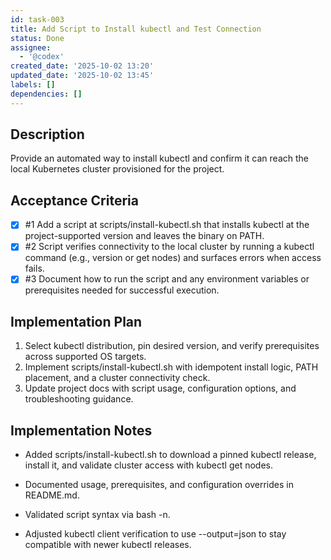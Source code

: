 ```yaml
---
id: task-003
title: Add Script to Install kubectl and Test Connection
status: Done
assignee:
  - '@codex'
created_date: '2025-10-02 13:20'
updated_date: '2025-10-02 13:45'
labels: []
dependencies: []
---
```


## Description

<!-- SECTION:DESCRIPTION:BEGIN -->
Provide an automated way to install kubectl and confirm it can reach the local Kubernetes cluster provisioned for the project.
<!-- SECTION:DESCRIPTION:END -->

## Acceptance Criteria
<!-- AC:BEGIN -->
- [x] #1 Add a script at scripts/install-kubectl.sh that installs kubectl at the project-supported version and leaves the binary on PATH.
- [x] #2 Script verifies connectivity to the local cluster by running a kubectl command (e.g., version or get nodes) and surfaces errors when access fails.
- [x] #3 Document how to run the script and any environment variables or prerequisites needed for successful execution.
<!-- AC:END -->

## Implementation Plan

<!-- SECTION:PLAN:BEGIN -->
1. Select kubectl distribution, pin desired version, and verify prerequisites across supported OS targets.
2. Implement scripts/install-kubectl.sh with idempotent install logic, PATH placement, and a cluster connectivity check.
3. Update project docs with script usage, configuration options, and troubleshooting guidance.
<!-- SECTION:PLAN:END -->

## Implementation Notes

<!-- SECTION:NOTES:BEGIN -->
- Added scripts/install-kubectl.sh to download a pinned kubectl release, install it, and validate cluster access with kubectl get nodes.
- Documented usage, prerequisites, and configuration overrides in README.md.
- Validated script syntax via bash -n.

- Adjusted kubectl client verification to use --output=json to stay compatible with newer kubectl releases.
<!-- SECTION:NOTES:END -->
